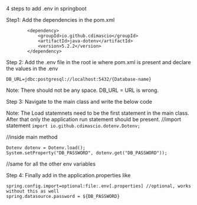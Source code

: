 4 steps to add .env in springboot

Step1: Add the dependencies in the pom.xml
```
		<dependency>
			<groupId>io.github.cdimascio</groupId>
			<artifactId>java-dotenv</artifactId>
			<version>5.2.2</version>
		</dependency>
```
Step 2: Add the .env file in the root ie where pom.xml is present and declare the values in the .env

```
DB_URL=jdbc:postgresql://localhost:5432/{Database-name}
```
Note: There should not be any space. DB_URL = URL is wrong.

Step 3: Navigate to the main class and write the below code

Note: The Load statemnets need to be the first statement in the main class. After that only the application run statement should be present.
//import statement 
`import io.github.cdimascio.dotenv.Dotenv;`

//inside main method
```
Dotenv dotenv = Dotenv.load();
System.setProperty("DB_PASSWORD", dotenv.get("DB_PASSWORD"));
```
//same for all the other env variables


Step 4: Finally add in the application.properties like

```
spring.config.import=optional:file:.env[.properties] //optional, works without this as well
spring.datasource.password = ${DB_PASSWORD}
```

